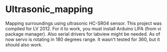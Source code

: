 # Ultrasonic_mapping
Mapping surroundings using ultrasonic HC-SR04 sensor. 
This project was compiled for LV 2012. For it to work, you must install Arduino LIFA (from vi package manager). 
Also serial drivers for labview might be needed.
As of now servo is rotating in 180 degrees range. It wasn't tested for 360, but it should also work. 
